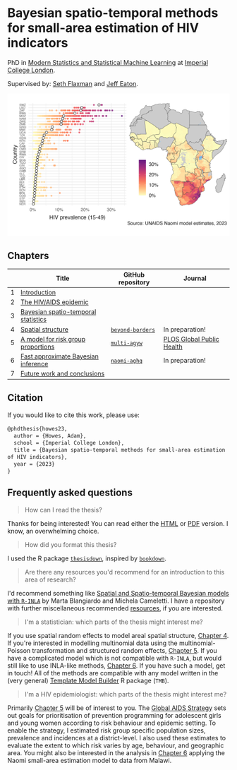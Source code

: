 # Bayesian spatio-temporal methods for small-area estimation of HIV indicators

PhD in [Modern Statistics and Statistical Machine Learning](https://statml.io/) at [Imperial College London](https://www.imperial.ac.uk/).

Supervised by: [Seth Flaxman](https://sethrf.com/) and [Jeff Eaton](https://www.imperial.ac.uk/people/jeffrey.eaton).

![A dotplot and map of adult HIV prevalence in sub-Saharan Africa.](figures/hiv-aids/naomi-continent.png)

## Chapters

|            | Title      | GitHub repository | Journal |
| ---------- | ---------- | -------------------- | --- |
| 1 | [Introduction](https://athowes.github.io/thesis/introduction.html) | | |
| 2 | [The HIV/AIDS epidemic](https://athowes.github.io/thesis/hiv-aids.html) | | |
| 3 | [Bayesian spatio-temporal statistics](https://athowes.github.io/thesis/bayes-st.html) | | |
| 4 | [Spatial structure](https://athowes.github.io/thesis/beyond-borders.html)  | [`beyond-borders`](https://github.com/athowes/beyond-borders) | In preparation! | 
| 5 | [A model for risk group proportions](https://athowes.github.io/thesis/multi-agyw.html)  | [`multi-agyw`](https://github.com/athowes/multi-agyw) | [PLOS Global Public Health](https://journals.plos.org/globalpublichealth/article?id=10.1371/journal.pgph.0001731) |
| 6 | [Fast approximate Bayesian inference](https://athowes.github.io/thesis/naomi-aghq.html) | [`naomi-aghq`](https://github.com/athowes/naomi-aghq) | In preparation! |
| 7 | [Future work and conclusions](https://athowes.github.io/thesis/conclusions.html) | |

## Citation

If you would like to cite this work, please use:

```
@phdthesis{howes23,
  author = {Howes, Adam},
  school = {Imperial College London},
  title = {Bayesian spatio-temporal methods for small-area estimation of HIV indicators},
  year = {2023}
}
```

## Frequently asked questions

> How can I read the thesis?

Thanks for being interested!
You can read either the [HTML](https://athowes.github.io/thesis/) or [PDF](https://athowes.github.io/thesis/main.pdf) version.
I know, an overwhelming choice.

> How did you format this thesis?

I used the R package [`thesisdown`](https://github.com/ismayc/thesisdown), inspired by [`bookdown`](https://github.com/rstudio/bookdown).

> Are there any resources you'd recommend for an introduction to this area of research?

I'd recommend something like [Spatial and Spatio-temporal Bayesian models with `R-INLA`](https://sites.google.com/a/r-inla.org/stbook/) by Marta Blangiardo and Michela Cameletti.
I have a repository with further miscellaneous recommended [resources](https://github.com/athowes/resources), if you are interested.

> I'm a statistician: which parts of the thesis might interest me?

If you use spatial random effects to model areal spatial structure, [Chapter 4](https://athowes.github.io/thesis/beyond-borders.html).
If you're interested in modelling multinomial data using the multinomial-Poisson transformation and structured random effects, [Chapter 5](https://athowes.github.io/thesis/multi-agyw.html).
If you have a complicated model which is not compatible with `R-INLA`, but would still like to use INLA-like methods, [Chapter 6](https://athowes.github.io/thesis/naomi-aghq.html).
If you have such a model, get in touch!
All of the methods are compatible with any model written in the (very general) [Template Model Builder](https://kaskr.github.io/adcomp/Introduction.html) R package (`TMB`).

> I'm a HIV epidemiologist: which parts of the thesis might interest me?

Primarily [Chapter 5](https://athowes.github.io/thesis/multi-agyw.html) will be of interest to you.
The [Global AIDS Strategy](https://www.unaids.org/en/Global-AIDS-Strategy-2021-2026) sets out goals for prioritisation of prevention programming for adolescent girls and young women according to risk behaviour and epidemic setting.
To enable the strategy, I estimated risk group specific population sizes, prevalence and incidences at a district-level.
I also used these estimates to evaluate the extent to which risk varies by age, behaviour, and geographic area.
You might also be interested in the analysis in [Chapter 6](https://athowes.github.io/thesis/naomi-aghq.html) applying the Naomi small-area estimation model to data from Malawi.
